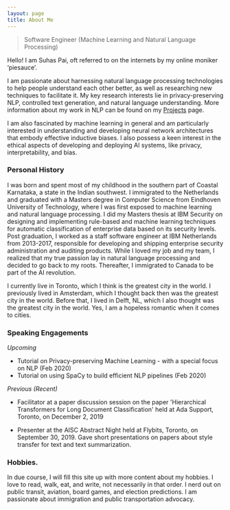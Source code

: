 ```yaml
---
layout: page
title: About Me
---
```





<blockquote class="full-width"><p> Software Engineer (Machine Learning and Natural Language Processing) </p></blockquote>

Hello!
I am Suhas Pai, oft referred to on the internets by my online moniker ‘piesauce’.

I am passionate about harnessing natural language processing technologies to help people understand each other better, as well as researching new techniques to facilitate it. My key research interests lie in privacy-preserving NLP, controlled text generation, and natural language understanding. More information about my work in NLP can be found on my [Projects](https://www.piesauce.com/projects/) page. 

I am also fascinated by machine learning in general and am particularly interested in understanding and developing neural network architectures that embody effective inductive biases. I also possess a keen interest in the ethical aspects of developing and deploying AI systems, like privacy, interpretability, and bias.


### Personal History 

I was born and spent most of my childhood in the southern part of Coastal Karnataka, a state in the Indian southwest. I immigrated to the Netherlands and graduated with a Masters degree in Computer Science from Eindhoven University of Technology, where I was first exposed to machine learning and natural language processing. I did my Masters thesis at IBM Security on designing and implementing rule-based and machine learning techniques for automatic classification of enterprise data based on its security levels. Post graduation, I worked as a staff software engineer at IBM Netherlands from 2013-2017, responsible for developing and shipping enterprise security administration and auditing products. While I loved my job and my team, I realized that my true passion lay in natural language processing and decided to go back to my roots. Thereafter, I immigrated to Canada to be part of the AI revolution.

I currently live in Toronto, which I think is the greatest city in the world. I previously lived in Amsterdam, which I thought back then was the greatest city in the world. Before that, I lived in Delft, NL, which I also thought was the greatest city in the world. Yes, I am a hopeless romantic when it comes to cities. 

### Speaking Engagements

*Upcoming*

* Tutorial on Privacy-preserving Machine Learning - with a special focus on NLP (Feb 2020)
* Tutorial on using SpaCy to build efficient NLP pipelines (Feb 2020)

*Previous (Recent)*

* Facilitator at a paper discussion session on the paper 'Hierarchical Transformers for Long Document Classification' held at Ada Support, Toronto, on December 2, 2019

* Presenter at the AISC Abstract Night held at Flybits, Toronto, on September 30, 2019. Gave short presentations on papers about style transfer for text and text summarization.



### Hobbies.
In due course, I will fill this site up with more content about my hobbies. 
I love to read, walk, eat, and write, not necessarily in that order. I nerd out on public transit, aviation, board games, and election predictions. I am passionate about immigration and public transportation advocacy. 

